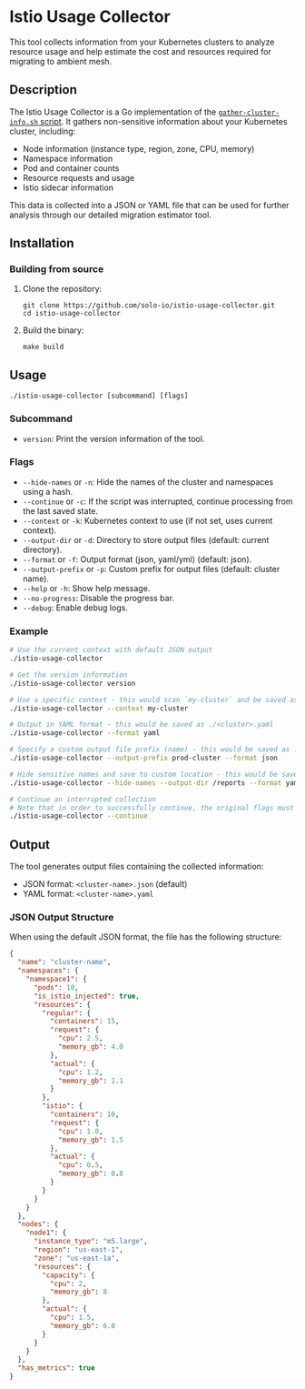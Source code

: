# Istio Usage Collector

This tool collects information from your Kubernetes clusters to analyze resource usage and help estimate the cost and resources required for migrating to ambient mesh.

## Description

The Istio Usage Collector is a Go implementation of the [`gather-cluster-info.sh` script](https://github.com/solo-io/scripts-public/blob/4c728ffca1babab525687063f99ac3e24fda3fa1/ambient-mesh/migration/v1/gather-cluster-info.sh). It gathers non-sensitive information about your Kubernetes cluster, including:

- Node information (instance type, region, zone, CPU, memory)
- Namespace information
- Pod and container counts
- Resource requests and usage
- Istio sidecar information

This data is collected into a JSON or YAML file that can be used for further analysis through our detailed migration estimator tool.

## Installation

### Building from source

1. Clone the repository:
   ```
   git clone https://github.com/solo-io/istio-usage-collector.git
   cd istio-usage-collector
   ```

2. Build the binary:
   ```
   make build
   ```

## Usage

```
./istio-usage-collector [subcommand] [flags]
```

### Subcommand

- `version`: Print the version information of the tool.

### Flags

- `--hide-names` or `-n`: Hide the names of the cluster and namespaces using a hash.
- `--continue` or `-c`: If the script was interrupted, continue processing from the last saved state.
- `--context` or `-k`: Kubernetes context to use (if not set, uses current context).
- `--output-dir` or `-d`: Directory to store output files (default: current directory).
- `--format` or `-f`: Output format (json, yaml/yml) (default: json).
- `--output-prefix` or `-p`: Custom prefix for output files (default: cluster name).
- `--help` or `-h`: Show help message.
- `--no-progress`: Disable the progress bar.
- `--debug`: Enable debug logs.

### Example

```bash
# Use the current context with default JSON output
./istio-usage-collector

# Get the version information
./istio-usage-collector version

# Use a specific context - this would scan `my-cluster` and be saved as ./my-cluster.json
./istio-usage-collector --context my-cluster

# Output in YAML format - this would be saved as ./<cluster>.yaml
./istio-usage-collector --format yaml

# Specify a custom output file prefix (name) - this would be saved as ./prod-cluster.json
./istio-usage-collector --output-prefix prod-cluster --format json

# Hide sensitive names and save to custom location - this would be saved as /reports/<hashed-cluster>.yaml
./istio-usage-collector --hide-names --output-dir /reports --format yaml

# Continue an interrupted collection
# Note that in order to successfully continue, the original flags must be passed as well.
./istio-usage-collector --continue
```

## Output

The tool generates output files containing the collected information:

- JSON format: `<cluster-name>.json` (default)
- YAML format: `<cluster-name>.yaml`

### JSON Output Structure

When using the default JSON format, the file has the following structure:

```json
{
  "name": "cluster-name",
  "namespaces": {
    "namespace1": {
      "pods": 10,
      "is_istio_injected": true,
      "resources": {
        "regular": {
          "containers": 15,
          "request": {
            "cpu": 2.5,
            "memory_gb": 4.0
          },
          "actual": {
            "cpu": 1.2,
            "memory_gb": 2.1
          }
        },
        "istio": {
          "containers": 10,
          "request": {
            "cpu": 1.0,
            "memory_gb": 1.5
          },
          "actual": {
            "cpu": 0.5,
            "memory_gb": 0.8
          }
        }
      }
    }
  },
  "nodes": {
    "node1": {
      "instance_type": "m5.large",
      "region": "us-east-1",
      "zone": "us-east-1a",
      "resources": {
        "capacity": {
          "cpu": 2,
          "memory_gb": 8
        },
        "actual": {
          "cpu": 1.5,
          "memory_gb": 6.0
        }
      }
    }
  },
  "has_metrics": true
}
```
